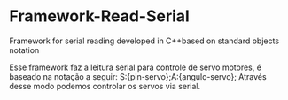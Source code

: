 Framework-Read-Serial
=====================

Framework for serial reading developed in C++based on standard objects notation

Esse framework faz a leitura serial para controle de servo motores, é baseado na notação a seguir:
  S:{pin-servo};A:{angulo-servo};
Através desse modo podemos controlar os servos via serial.
